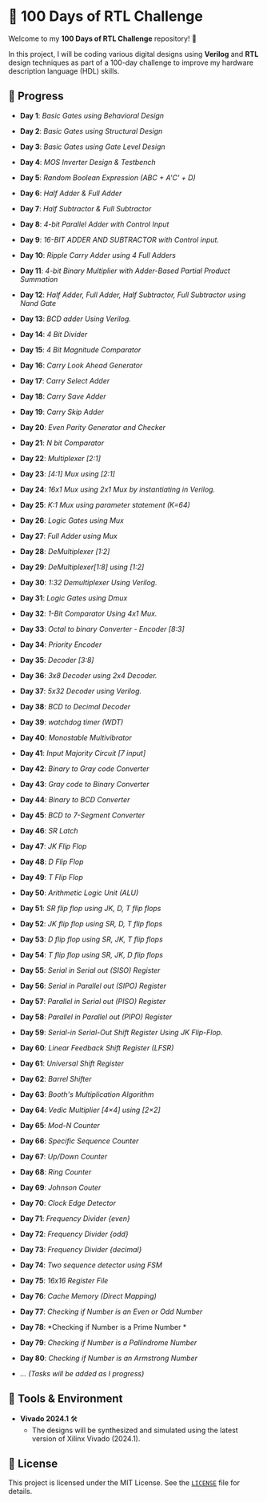 # 🚀 100 Days of RTL Challenge

Welcome to my **100 Days of RTL Challenge** repository! 🎉

In this project, I will be coding various digital designs using **Verilog** and **RTL** design techniques as part of a 100-day challenge to improve my hardware description language (HDL) skills.

## 📅 Progress

- **Day 1**: *Basic Gates using Behavioral Design*
- **Day 2**: *Basic Gates using Structural Design*
- **Day 3**: *Basic Gates using Gate Level Design*
- **Day 4**: *MOS Inverter Design & Testbench*  
- **Day 5**: *Random Boolean Expression (ABC + A'C' + D)* 
- **Day 6**: *Half Adder & Full Adder*  
- **Day 7**: *Half Subtractor & Full Subtractor*
- **Day 8**: *4-bit Parallel Adder with Control Input*
- **Day 9**: *16-BIT ADDER AND SUBTRACTOR with Control input.*
- **Day 10**: *Ripple Carry Adder using 4 Full Adders*
- **Day 11**: *4-bit Binary Multiplier with Adder-Based Partial Product Summation*
- **Day 12**: *Half Adder, Full Adder, Half Subtractor, Full Subtractor using Nand Gate*
- **Day 13**: *BCD adder Using Verilog.*
- **Day 14**: *4 Bit Divider*
- **Day 15**: *4 Bit Magnitude Comparator*
- **Day 16**: *Carry Look Ahead Generator*
- **Day 17**: *Carry Select Adder*
- **Day 18**: *Carry Save Adder*
- **Day 19**: *Carry Skip Adder*
- **Day 20**: *Even Parity Generator and Checker*
- **Day 21**: *N bit Comparator*
- **Day 22**: *Multiplexer [2:1]*
- **Day 23**: *[4:1] Mux using [2:1]*
- **Day 24**: *16x1 Mux using 2x1 Mux by instantiating in Verilog.*
- **Day 25**: *K:1 Mux using parameter statement (K=64)*
- **Day 26**: *Logic Gates using Mux*
- **Day 27**: *Full Adder using Mux*
- **Day 28**: *DeMultiplexer [1:2]*
- **Day 29**: *DeMultiplexer[1:8] using [1:2]*
- **Day 30**: *1:32 Demultiplexer Using Verilog.*
- **Day 31**: *Logic Gates using Dmux*
- **Day 32**: *1-Bit Comparator Using 4x1 Mux.*
- **Day 33**: *Octal to binary Converter - Encoder [8:3]*
- **Day 34**: *Priority Encoder*
- **Day 35**: *Decoder [3:8]*
- **Day 36**: *3x8 Decoder using 2x4 Decoder.*
- **Day 37**: *5x32 Decoder using Verilog.*
- **Day 38**: *BCD to Decimal Decoder*
- **Day 39**: *watchdog timer (WDT)*
- **Day 40**: *Monostable Multivibrator*
- **Day 41**: *Input Majority Circuit [7 input]*
- **Day 42**: *Binary to Gray code Converter*
- **Day 43**: *Gray code to Binary Converter*
- **Day 44**: *Binary to BCD Converter*
- **Day 45**: *BCD to 7-Segment Converter*
- **Day 46**: *SR Latch*
- **Day 47**: *JK Flip Flop*
- **Day 48**: *D Flip Flop*
- **Day 49**: *T Flip Flop*
- **Day 50**: *Arithmetic Logic Unit (ALU)*
- **Day 51**: *SR flip flop using JK, D, T flip flops*
- **Day 52**: *JK flip flop using SR, D, T flip flops*
- **Day 53**: *D flip flop using SR, JK, T flip flops*
- **Day 54**: *T flip flop using SR, JK, D flip flops*
- **Day 55**: *Serial in Serial out (SISO) Register*
- **Day 56**: *Serial in Parallel out (SIPO) Register*
- **Day 57**: *Parallel in Serial out (PISO) Register*
- **Day 58**: *Parallel in Parallel out (PIPO) Register*
- **Day 59**: *Serial-in Serial-Out Shift Register Using JK Flip-Flop.*
- **Day 60**: *Linear Feedback Shift Register (LFSR)*
- **Day 61**: *Universal Shift Register*
- **Day 62**: *Barrel Shifter*
- **Day 63**: *Booth's Multiplication Algorithm*
- **Day 64**: *Vedic Multiplier [4×4] using [2×2]*
- **Day 65**: *Mod-N Counter*
- **Day 66**: *Specific Sequence Counter*
- **Day 67**: *Up/Down Counter*
- **Day 68**: *Ring Counter*
- **Day 69**: *Johnson Couter*
- **Day 70**: *Clock Edge Detector*
- **Day 71**: *Frequency Divider {even}*
- **Day 72**: *Frequency Divider {odd}*
- **Day 73**: *Frequency Divider {decimal}*
- **Day 74**: *Two sequence detector using FSM*
- **Day 75**: *16x16 Register File*
- **Day 76**: *Cache Memory (Direct Mapping)*
- **Day 77**: *Checking if Number is an Even or Odd Number*
- **Day 78**: *Checking if Number is a Prime Number *
- **Day 79**: *Checking if Number is a Pallindrome Number*
- **Day 80**: *Checking if Number is an Armstrong Number*


- *... (Tasks will be added as I progress)*

## 🔧 Tools & Environment

- **Vivado 2024.1** 🛠️
  - The designs will be synthesized and simulated using the latest version of Xilinx Vivado (2024.1).

## 📜 License

This project is licensed under the MIT License. See the [`LICENSE`](https://github.com/ItzzInfinity/100-days-of-RTL/tree/main?tab=MIT-1-ov-file) file for details.

